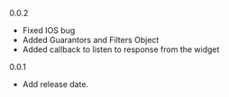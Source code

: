 0.0.2
  - Fixed IOS bug
  - Added Guarantors and Filters Object
  - Added callback to listen to response from the widget


0.0.1
  - Add release date.
